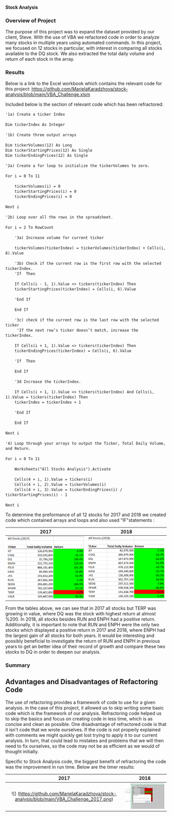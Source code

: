 
#### Stock Analysis

### Overview of Project

The purpose of this project was to expand the dataset provided by our client, Steve. With the use of VBA we refactored code in order to analyze many stocks in multiple years using automated commands.
In this project, we focused on 12 stocks in particular, with interest in comparing all stocks available to the DQ stock. We also extracted the total daily volume and return of each stock in the array. 

### Results

Below is a link to the Excel workbook which contains the relevant code for this project:
https://github.com/MarielaKaradzhova/stock-analysis/blob/main/VBA_Challenge.xlsm

Included below is the section of relevant code which has been refractored:

    '1a) Create a ticker Index
    
    Dim tickerIndex As Integer
    
    '1b) Create three output arrays
    
    Dim tickerVolumes(12) As Long
    Dim tickerStartingPrices(12) As Single
    Dim tickerEndingPrices(12) As Single
    
    '2a) Create a for loop to initialize the tickerVolumes to zero.
    
    For i = 0 To 11
        
        tickerVolumes(i) = 0
        tickerStartingPrices(i) = 0
        tickerEndingPrices(i) = 0
        
    Next i
        
    '2b) Loop over all the rows in the spreadsheet.
    
    For i = 2 To RowCount
    
        '3a) Increase volume for current ticker
        
        tickerVolumes(tickerIndex) = tickerVolumes(tickerIndex) + Cells(i, 8).Value
        
        '3b) Check if the current row is the first row with the selected tickerIndex.
        'If  Then
        
        If Cells(i - 1, 1).Value <> tickers(tickerIndex) Then
        tickerStartingPrices(tickerIndex) = Cells(i, 6).Value

        'End If
        
        End If
        
        '3c) check if the current row is the last row with the selected ticker
         'If the next row’s ticker doesn’t match, increase the tickerIndex.
        
        If Cells(i + 1, 1).Value <> tickers(tickerIndex) Then
        tickerEndingPrices(tickerIndex) = Cells(i, 6).Value
      
        'If  Then
        
        End If
        
        '3d Increase the tickerIndex.
            
        If Cells(i + 1, 1).Value <> tickers(tickerIndex) And Cells(i, 1).Value = tickers(tickerIndex) Then
        tickerIndex = tickerIndex + 1
        
        'End If
            
        End If
    
    Next i
    
    '4) Loop through your arrays to output the Ticker, Total Daily Volume, and Return.
    
    For i = 0 To 11
        
        Worksheets("All Stocks Analysis").Activate
        
        Cells(4 + i, 1).Value = tickers(i)
        Cells(4 + i, 2).Value = tickerVolumes(i)
        Cells(4 + i, 3).Value = tickerEndingPrices(i) / tickerStartingPrices(i) - 1
        
    Next i
    
To determine the preformance of all 12 stocks for 2017 and 2018 we created code which contained arrays and loops and also  used  "IF"statements :

2017                                                                    |2018
:----------------------------------------------------------------------:|:------------------------------------------------------------------------------:
![](https://github.com/MarielaKaradzhova/stock-analysis/blob/main/All_Stocks_2017.png) | ![](https://github.com/MarielaKaradzhova/stock-analysis/blob/main/All_Stocks_2018.png)

From the tables above, we can see that in 2017 all stocks but TERP was growing in value, where DQ was the stock with highest return at almost %200. 
In 2018, all stocks besides RUN and ENPH had a positive return. Additionally, it is important to note that RUN and ENPH were the only two stocks which displayed a positive return in 2017 and 2018, where ENPH had the largest gain of all stocks for both years.
It would be interesting and possibly beneficial to investigate the return of RUN and ENPH in previous years to get an better idea of their record of growth and compare these two stocks to DQ in order to deepen our analysis.

### Summary

##  Advantages and Disadvantages of Refactoring Code

The use of refactoring provides a framework of code to use for a given analysis. in the case of this project, it allowed us to skip writing some basic code which is the framework of our analysis. Refractoring code helped us to skip the basics and focus on creating code in less time, which is as concise and clean as possible. 
One disadvantage of refractored code is that it isn't code that we wrote ourselves. If the code is not properly explained with comments we might quickly get lost trying to apply it to our current analysis. In turn, that could lead to mistakes and problems that we will then need to fix ourselves, so the code may not be as efficient as we would of thought initially. 

Specific to Stock Analysis code, the biggest benefit of refractoring the code was the improvement in run time. Below are the timer results:

2017                                                                     |2018
:-----------------------------------------------------------------------:|:----------------------------------------------------------------------------:
![] (https://github.com/MarielaKaradzhova/stock-analysis/blob/main/VBA_Challenge_2017.png)| ![](https://github.com/MarielaKaradzhova/stock-analysis/blob/main/VBA_Challenge_2018.png)
